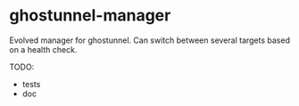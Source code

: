 ghostunnel-manager
==================

Evolved manager for ghostunnel.
Can switch between several targets based on a health check.

TODO:
* tests
* doc
